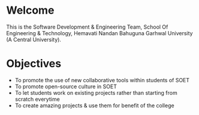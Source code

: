 # Welcome
This is the Software Development & Engineering Team, School Of Engineering & Technology, Hemavati Nandan Bahuguna Garhwal University (A Central University).

# Objectives
* To promote the use of new collaborative tools within students of SOET
* To promote open-source culture in SOET
* To let students work on existing projects rather than starting from scratch everytime
* To create amazing projects & use them for benefit of the college
